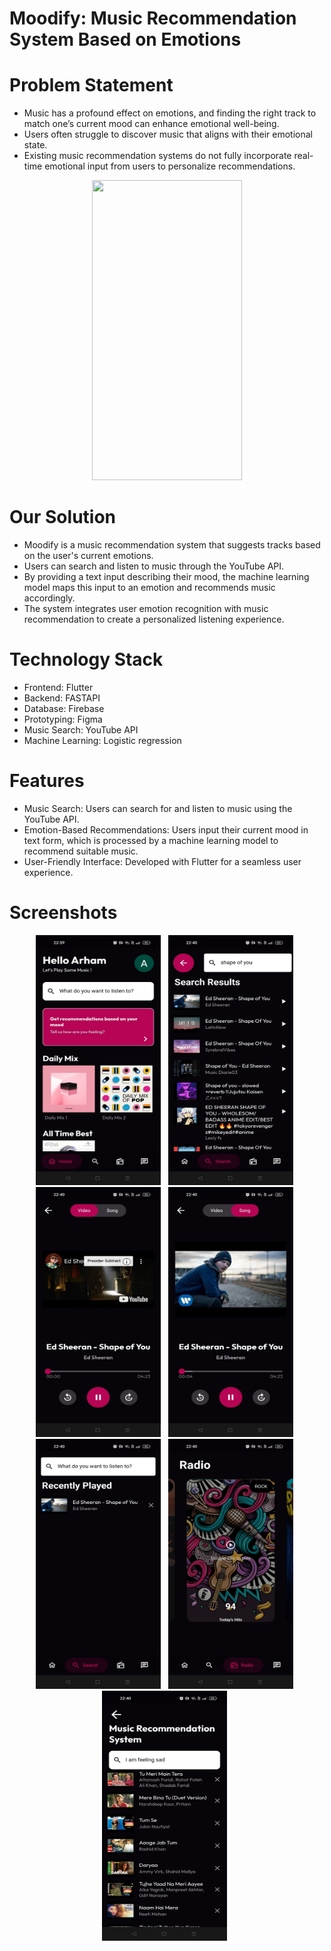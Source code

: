 # Moodify: Music Recommendation System Based on Emotions


# Problem Statement
- Music has a profound effect on emotions, and finding the right track to match one’s current mood can enhance emotional well-being.
- Users often struggle to discover music that aligns with their emotional state.
- Existing music recommendation systems do not fully incorporate real-time emotional input from users to personalize recommendations.

<p align="center">
  <img src="https://github.com/arham202/Moodify/blob/3ea2d5a43024f271335cb2ed00698c7c8e751762/Screenshots/video.gif" width="240px" height="480px"/>
</p>

# Our Solution
- Moodify is a music recommendation system that suggests tracks based on the user's current emotions.
- Users can search and listen to music through the YouTube API.
- By providing a text input describing their mood, the machine learning model maps this input to an emotion and recommends music accordingly.
- The system integrates user emotion recognition with music recommendation to create a personalized listening experience.

# Technology Stack
- Frontend: Flutter
- Backend: FASTAPI
- Database: Firebase
- Prototyping: Figma
- Music Search: YouTube API
- Machine Learning: Logistic regression

# Features
- Music Search: Users can search for and listen to music using the YouTube API.
- Emotion-Based Recommendations: Users input their current mood in text form, which is processed by a machine learning model to recommend suitable music.
- User-Friendly Interface: Developed with Flutter for a seamless user experience.

# Screenshots
<p align="center">
    <img src="https://github.com/arham202/Moodify/blob/3ea2d5a43024f271335cb2ed00698c7c8e751762/Screenshots/IMG-20240722-WA0001.jpg" width="200px" height="400px"/>
    &nbsp;
  <img src="https://github.com/arham202/Moodify/blob/3ea2d5a43024f271335cb2ed00698c7c8e751762/Screenshots/IMG-20240722-WA0002.jpg" width="200px" height="400px"/>
    &nbsp;
  <img src="https://github.com/arham202/Moodify/blob/3ea2d5a43024f271335cb2ed00698c7c8e751762/Screenshots/IMG-20240722-WA0003.jpg" width="200px" height="400px"/>
    &nbsp;
  <img src="https://github.com/arham202/Moodify/blob/3ea2d5a43024f271335cb2ed00698c7c8e751762/Screenshots/IMG-20240722-WA0004.jpg" width="200px" height="400px"/>
    &nbsp;
  <img src="https://github.com/arham202/Moodify/blob/3ea2d5a43024f271335cb2ed00698c7c8e751762/Screenshots/IMG-20240722-WA0005.jpg" width="200px" height="400px"/>
    &nbsp;
  <img src="https://github.com/arham202/Moodify/blob/3ea2d5a43024f271335cb2ed00698c7c8e751762/Screenshots/IMG-20240722-WA0006.jpg" width="200px" height="400px"/>
    &nbsp;
  <img src="https://github.com/arham202/Moodify/blob/3ea2d5a43024f271335cb2ed00698c7c8e751762/Screenshots/IMG-20240722-WA0007.jpg" width="200px" height="400px"/>
    &nbsp;
</p>
